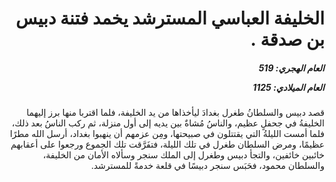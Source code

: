 <h1 dir="rtl">الخليفة العباسي المسترشد يخمد فتنة دبيس بن صدقة .</h1>

<h5 dir="rtl">العام الهجري:  519

العام الميلادي: 1125

</h5>

<p dir="rtl">قصد دبيس والسلطانُ طغرل بغدادَ ليأخذاها من يد الخليفة، فلما اقتربا منها برز إليهما الخليفةُ في جحفلٍ عظيم، والناسُ مُشاةٌ بين يديه إلى أول منزلة، ثم ركب الناسُ بعد ذلك، فلما أمست الليلةُ التي يقتتلون في صبيحتها، ومِن عزمهم أن ينهبوا بغداد، أرسل الله مطرًا عظيمًا، ومرض السلطان طغرل في تلك الليلة، فتفَرَّقت تلك الجموع ورجعوا على أعقابهم خائبين خائفين، والتجأ دبيس وطغرل إلى الملك سنجر وسألاه الأمان من الخليفة، والسلطان محمود، فحَبَس سنجر دبيسًا في قلعة خدمةً للمسترشد.</p></br>
